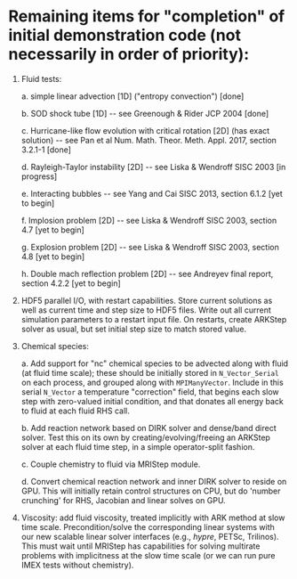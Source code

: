 # Remaining items for "completion" of initial demonstration code (not necessarily in order of priority):

1. Fluid tests:

   a. simple linear advection [1D] ("entropy convection")  [done]

   b. SOD shock tube [1D] -- see Greenough & Rider JCP 2004  [done]

   c. Hurricane-like flow evolution with critical rotation [2D] (has
      exact solution) -- see Pan et al Num. Math. Theor. Meth. Appl. 2017,
      section 3.2.1-1  [done]

   d. Rayleigh-Taylor instability [2D] -- see Liska & Wendroff SISC
      2003 [in progress]

   e. Interacting bubbles -- see Yang and Cai SISC 2013, section 6.1.2
      [yet to begin] 

   f. Implosion problem [2D] -- see Liska & Wendroff SISC 2003, section
      4.7  [yet to begin] 

   g. Explosion problem [2D] -- see Liska & Wendroff SISC 2003, section
      4.8  [yet to begin] 

   h. Double mach reflection problem [2D] -- see Andreyev final report,
      section 4.2.2  [yet to begin] 

2. HDF5 parallel I/O, with restart capabilities.  Store current
   solutions as well as current time and step size to HDF5 files.
   Write out all current simulation parameters to a restart input
   file.  On restarts, create ARKStep solver as usual, but set initial
   step size to match stored value.

3. Chemical species:

   a. Add support for "nc" chemical species to be advected along with
      fluid (at fluid time scale); these should be initially stored in
      `N_Vector_Serial` on each process, and grouped along with
      `MPIManyVector`.  Include in this serial `N_Vector` a temperature 
      "correction" field, that begins each slow step with zero-valued
      initial condition, and that donates all energy back to fluid at
      each fluid RHS call.

   b. Add reaction network based on DIRK solver and dense/band direct
      solver.  Test this on its own by creating/evolving/freeing an
      ARKStep solver at each fluid time step, in a simple
      operator-split fashion. 

   c. Couple chemistry to fluid via MRIStep module.

   d. Convert chemical reaction network and inner DIRK solver to reside
      on GPU.  This will initially retain control structures on CPU,
      but do 'number crunching' for RHS, Jacobian and linear solves on
      GPU.

4. Viscosity: add fluid viscosity, treated implicitly with ARK method
   at slow time scale.  Precondition/solve the corresponding linear
   systems with our new scalable linear solver interfaces (e.g.,
   *hypre*, PETSc, Trilinos).  This must wait until MRIStep has
   capabilities for solving multirate problems with implicitness at
   the slow time scale (or we can run pure IMEX tests without
   chemistry).
     
